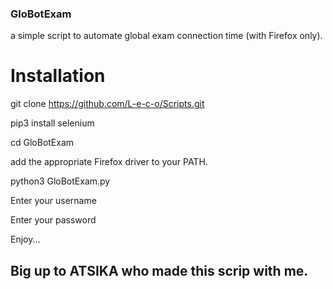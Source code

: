 ### GloBotExam
a simple script to automate global exam connection time (with Firefox only).

# Installation
git clone https://github.com/L-e-c-o/Scripts.git

pip3 install selenium

cd GloBotExam

add the appropriate Firefox driver to your PATH. 

python3 GloBotExam.py

Enter your username

Enter your password

Enjoy...

## Big up to ATSIKA who made this scrip with me. 
